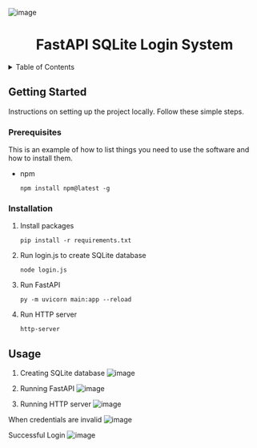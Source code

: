 ![image](https://github.com/christiantansastro/fastapi-sqlite-login/assets/137610891/57cc00e8-2afa-41a1-87b0-15214ef996d5)<div align="center">
<h1 align="center">FastAPI SQLite Login System</h1>
</div>

<!-- TABLE OF CONTENTS -->
<details>
  <summary>Table of Contents</summary>
  <ol>
    <li>
      <a href="#getting-started">Getting Started</a>
      <ul>
        <li><a href="#prerequisites">Prerequisites</a></li>
        <li><a href="#installation">Installation</a></li>
      </ul>
    </li>
    <li><a href="#usage">Usage</a></li>
  </ol>
</details>

<!-- GETTING STARTED -->
## Getting Started

Instructions on setting up the project locally.
Follow these simple steps.

### Prerequisites

This is an example of how to list things you need to use the software and how to install them.
* npm
  ```
  npm install npm@latest -g
  ```

### Installation

1. Install packages
   ```
   pip install -r requirements.txt
   ```
2. Run login.js to create SQLite database
   ```
   node login.js
   ```
3. Run FastAPI
   ```
   py -m uvicorn main:app --reload
   ```
4. Run HTTP server
   ```
   http-server
   ```

<!-- USAGE EXAMPLES -->
## Usage
1. Creating SQLite database
![image](https://github.com/christiantansastro/fastapi-sqlite-login/assets/137610891/619c1c1c-cc5d-48d1-bbdc-b711305eaada)

3. Running FastAPI
![image](https://github.com/christiantansastro/fastapi-sqlite-login/assets/137610891/6455f72b-ea65-4341-a775-b52da2d18e81)

4. Running HTTP server
![image](https://github.com/christiantansastro/fastapi-sqlite-login/assets/137610891/af6cb6f5-9d49-4691-a9a0-e3813a505467)

When credentials are invalid
![image](https://github.com/christiantansastro/fastapi-sqlite-login/assets/137610891/3e5d0b2f-46ab-4f66-8be4-d3a49e596984)

Successful Login
![image](https://github.com/christiantansastro/fastapi-sqlite-login/assets/137610891/949b16c5-8b14-4dd4-8446-dd85970d91e5)
